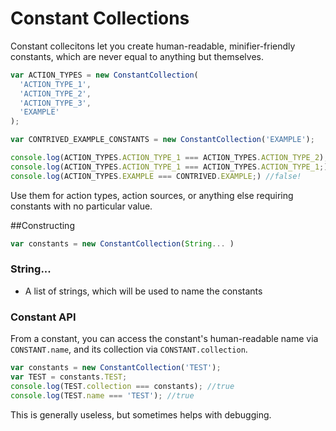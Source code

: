 # Constant Collections

Constant collecitons let you create human-readable, minifier-friendly constants, which are never equal to anything but themselves.

```js
var ACTION_TYPES = new ConstantCollection(
  'ACTION_TYPE_1',
  'ACTION_TYPE_2',
  'ACTION_TYPE_3',
  'EXAMPLE'
);

var CONTRIVED_EXAMPLE_CONSTANTS = new ConstantCollection('EXAMPLE');

console.log(ACTION_TYPES.ACTION_TYPE_1 === ACTION_TYPES.ACTION_TYPE_2); //false 
console.log(ACTION_TYPES.ACTION_TYPE_1 === ACTION_TYPES.ACTION_TYPE_1;) //true
console.log(ACTION_TYPES.EXAMPLE === CONTRIVED.EXAMPLE;) //false!
```
Use them for action types, action sources, or anything else requiring constants with no particular value.

##Constructing
```js
var constants = new ConstantCollection(String... )
```

### String...
 - A list of strings, which will be used to name the constants

### Constant API
From a constant, you can access the constant's human-readable name via `CONSTANT.name`, and its collection via `CONSTANT.collection`.

```js
var constants = new ConstantCollection('TEST');
var TEST = constants.TEST;
console.log(TEST.collection === constants); //true
console.log(TEST.name === 'TEST'); //true
```

This is generally useless, but sometimes helps with debugging.
